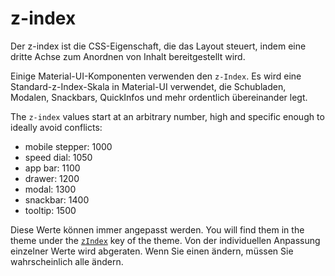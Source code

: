 # z-index

<p class="description">Der z-index ist die CSS-Eigenschaft, die das Layout steuert, indem eine dritte Achse zum Anordnen von Inhalt bereitgestellt wird.</p>

Einige Material-UI-Komponenten verwenden den `z-Index`. Es wird eine Standard-z-Index-Skala in Material-UI verwendet, die Schubladen, Modalen, Snackbars, QuickInfos und mehr ordentlich übereinander legt.

The `z-index` values start at an arbitrary number, high and specific enough to ideally avoid conflicts:

- mobile stepper: 1000
- speed dial: 1050
- app bar: 1100
- drawer: 1200
- modal: 1300
- snackbar: 1400
- tooltip: 1500

Diese Werte können immer angepasst werden. You will find them in the theme under the [`zIndex`](/customization/default-theme/?expand-path=$.zIndex) key of the theme. Von der individuellen Anpassung einzelner Werte wird abgeraten. Wenn Sie einen ändern, müssen Sie wahrscheinlich alle ändern.
